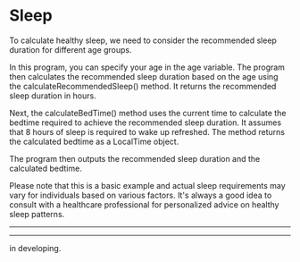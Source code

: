 # Sleep
To calculate healthy sleep, we need to consider the recommended sleep duration for different age groups.

In this program, you can specify your age in the age variable. The program then calculates the recommended sleep duration based on the age using the calculateRecommendedSleep() method. It returns the recommended sleep duration in hours.

Next, the calculateBedTime() method uses the current time to calculate the bedtime required to achieve the recommended sleep duration. It assumes that 8 hours of sleep is required to wake up refreshed. The method returns the calculated bedtime as a LocalTime object.

The program then outputs the recommended sleep duration and the calculated bedtime.

Please note that this is a basic example and actual sleep requirements may vary for individuals based on various factors. It's always a good idea to consult with a healthcare professional for personalized advice on healthy sleep patterns.


***
-----
in developing.
